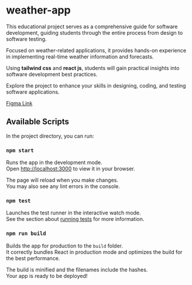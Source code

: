 # weather-app
This educational project serves as a comprehensive guide for software development, guiding students through the entire process from design to software testing.

Focused on weather-related applications, it provides hands-on experience in implementing real-time weather information and forecasts.

Using **tailwind css** and **react js**, students will gain practical insights into software development best practices.

Explore the project to enhance your skills in designing, coding, and testing software applications.

[Figma Link](https://www.figma.com/file/WQr0MB4Rojt7qaENgX1lZV/weather-application?type=design&node-id=0-1&mode=design&t=sX5B71z7eo5RkALe-0)


## Available Scripts

In the project directory, you can run:

### `npm start`

Runs the app in the development mode.\
Open [http://localhost:3000](http://localhost:3000) to view it in your browser.

The page will reload when you make changes.\
You may also see any lint errors in the console.

### `npm test`

Launches the test runner in the interactive watch mode.\
See the section about [running tests](https://facebook.github.io/create-react-app/docs/running-tests) for more information.

### `npm run build`

Builds the app for production to the `build` folder.\
It correctly bundles React in production mode and optimizes the build for the best performance.

The build is minified and the filenames include the hashes.\
Your app is ready to be deployed!
